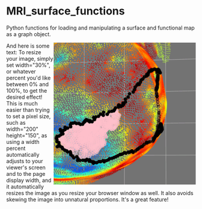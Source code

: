 # MRI_surface_functions
Python functions for loading and manipulating a surface and functional map as a
graph object.

<img align="right" width="75%" src="/images/done.gif">

And here is some text:
To resize your image, simply set width="30%", or whatever percent you'd like
between 0% and 100%, to get the desired effect! This is much easier than trying
to set a pixel size, such as width="200" height="150", as using a width percent
automatically adjusts to your viewer's screen and to the page display width,
and it automatically resizes the image as you resize your browser window as
well. It also avoids skewing the image into unnatural proportions. It's a great
feature!

<!-- ![gif showing what you can do](/images/done.gif) -->


